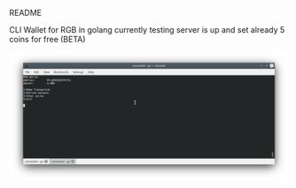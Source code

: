 README

CLI Wallet for RGB in golang currently testing server is up and set already
5 coins for free (BETA)

<img src="https://github.com/brenrecorder/walletrgb/blob/main/screenshotwallet.png?raw=true"></img>
